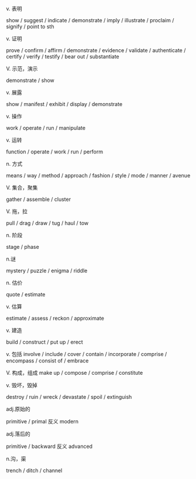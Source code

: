 v. 表明

show / suggest / indicate / demonstrate / imply / illustrate / proclaim / signify / point to sth

v. 证明

prove / confirm / affirm / demonstrate / evidence / validate / authenticate / certify / verify / testify / bear out / substantiate

V. 示范，演示

demonstrate / show

v. 展露

show / manifest / exhibit / display / demonstrate

v. 操作

work / operate / run / manipulate

v. 运转

function / operate / work / run / perform

n. 方式

means / way / method / approach / fashion / style / mode / manner / avenue

V. 集合，聚集

gather / assemble / cluster

V. 拖，拉

pull / drag / draw / tug / haul / tow

n. 阶段

stage / phase

n.谜

mystery / puzzle / enigma / riddle

n. 估价

quote / estimate

v. 估算

estimate / assess / reckon / approximate

v. 建造

build / construct / put up / erect

v. 包括
involve / include / cover / contain / incorporate / comprise / encompass /
consist of / embrace

V. 构成，组成
make up / compose / comprise / constitute

v. 毁坏，毁掉

destroy / ruin / wreck / devastate / spoil / extinguish

adj.原始的

primitive / primal 反义 modern

adj.落后的

primitive / backward 反义 advanced

n.沟，渠

trench / ditch / channel
